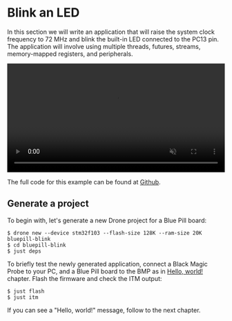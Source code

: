 # Blink an LED

In this section we will write an application that will raise the system clock
frequency to 72 MHz and blink the built-in LED connected to the PC13 pin. The
application will involve using multiple threads, futures, streams, memory-mapped
registers, and peripherals.

<video autoplay loop muted width="100%">
<source src="./assets/blink.webm" type="video/webm" />
<source src="./assets/blink.mp4" type="video/mp4" />
</video>

The full code for this example can be found at
[Github](https://github.com/drone-os/bluepill-blink).

## Generate a project

To begin with, let's generate a new Drone project for a Blue Pill board:

```shell
$ drone new --device stm32f103 --flash-size 128K --ram-size 20K bluepill-blink
$ cd bluepill-blink
$ just deps
```

To briefly test the newly generated application, connect a Black Magic Probe to
your PC, and a Blue Pill board to the BMP as in [Hello,
world!](./hello-world.md) chapter. Flash the firmware and check the ITM output:

```shell
$ just flash
$ just itm
```

If you can see a "Hello, world!" message, follow to the next chapter.
